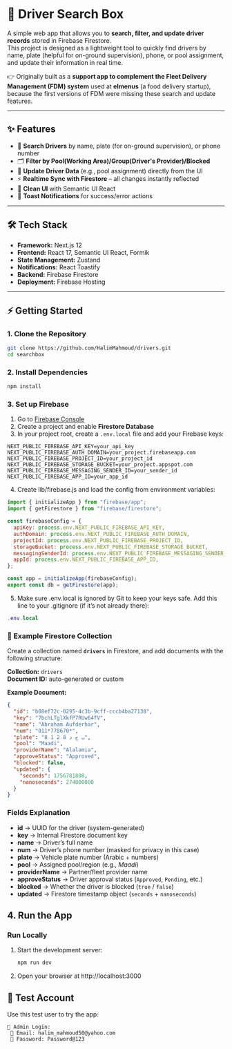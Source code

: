 # 🚖 Driver Search Box

A simple web app that allows you to **search, filter, and update driver records** stored in Firebase Firestore.  
This project is designed as a lightweight tool to quickly find drivers by name, plate (helpful for on-ground supervision), phone, or pool assignment, and update their information in real time.

👉 Originally built as a **support app to complement the Fleet Delivery Management (FDM) system** used at **elmenus** (a food delivery startup), because the first versions of FDM were missing these search and update features.

---

## ✨ Features

- 🔎 **Search Drivers** by name, plate (for on-ground supervision), or phone number
- 🗂️ **Filter by Pool(Working Area)/Group(Driver's Provider)/Blocked**
- 📝 **Update Driver Data** (e.g., pool assignment) directly from the UI
- ⚡ **Realtime Sync with Firestore** – all changes instantly reflected
- 🎨 **Clean UI** with Semantic UI React
- 📢 **Toast Notifications** for success/error actions

---

## 🛠️ Tech Stack

- **Framework:** Next.js 12
- **Frontend:** React 17, Semantic UI React, Formik
- **State Management:** Zustand
- **Notifications:** React Toastify
- **Backend:** Firebase Firestore
- **Deployment:** Firebase Hosting

---

## ⚡ Getting Started

### 1. Clone the Repository

```bash
git clone https://github.com/HalimMahmoud/drivers.git
cd searchbox
```

### 2. Install Dependencies

```bash
npm install
```

### 3. Set up Firebase

1. Go to [Firebase Console](https://console.firebase.google.com/)
2. Create a project and enable **Firestore Database**
3. In your project root, create a `.env.local` file and add your Firebase keys:

```env
NEXT_PUBLIC_FIREBASE_API_KEY=your_api_key
NEXT_PUBLIC_FIREBASE_AUTH_DOMAIN=your_project.firebaseapp.com
NEXT_PUBLIC_FIREBASE_PROJECT_ID=your_project_id
NEXT_PUBLIC_FIREBASE_STORAGE_BUCKET=your_project.appspot.com
NEXT_PUBLIC_FIREBASE_MESSAGING_SENDER_ID=your_sender_id
NEXT_PUBLIC_FIREBASE_APP_ID=your_app_id
```

4. Create lib/firebase.js and load the config from environment variables:

```js
import { initializeApp } from "firebase/app";
import { getFirestore } from "firebase/firestore";

const firebaseConfig = {
  apiKey: process.env.NEXT_PUBLIC_FIREBASE_API_KEY,
  authDomain: process.env.NEXT_PUBLIC_FIREBASE_AUTH_DOMAIN,
  projectId: process.env.NEXT_PUBLIC_FIREBASE_PROJECT_ID,
  storageBucket: process.env.NEXT_PUBLIC_FIREBASE_STORAGE_BUCKET,
  messagingSenderId: process.env.NEXT_PUBLIC_FIREBASE_MESSAGING_SENDER_ID,
  appId: process.env.NEXT_PUBLIC_FIREBASE_APP_ID,
};

const app = initializeApp(firebaseConfig);
export const db = getFirestore(app);
```

5. Make sure .env.local is ignored by Git to keep your keys safe. Add this line to your .gitignore (if it’s not already there):

```lua
.env.local
```

### 📄 Example Firestore Collection

Create a collection named **`drivers`** in Firestore, and add documents with the following structure:

**Collection:** `drivers`  
**Document ID:** auto-generated or custom

**Example Document:**

```json
{
  "id": "b08ef72c-0295-4c3b-9cff-cccb4ba27138",
  "key": "7bchLTglXkfP7RUw64fV",
  "name": "Abraham Aufderhar",
  "num": "011*778670*",
  "plate": "8 1 2 8 ب ج د",
  "pool": "Maadi",
  "providerName": "Alalamia",
  "approveStatus": "Approved",
  "blocked": false,
  "updated": {
    "seconds": 1756781808,
    "nanoseconds": 274000000
  }
}
```

### Fields Explanation

- **id** → UUID for the driver (system-generated)
- **key** → Internal Firestore document key
- **name** → Driver’s full name
- **num** → Driver’s phone number (masked for privacy in this case)
- **plate** → Vehicle plate number (Arabic + numbers)
- **pool** → Assigned pool/region (e.g., _Maadi_)
- **providerName** → Partner/fleet provider name
- **approveStatus** → Driver approval status (`Approved`, `Pending`, etc.)
- **blocked** → Whether the driver is blocked (`true` / `false`)
- **updated** → Firestore timestamp object (`seconds` + `nanoseconds`)

## 4. Run the App

### Run Locally

1. Start the development server:

   ```bash
   npm run dev
   ```

2. Open your browser at http://localhost:3000

## 🔐 Test Account

Use this test user to try the app:

```
🔑 Admin Login:
 📧 Email: halim_mahmoud50@yahoo.com
 🔑 Password: Password@123
```
